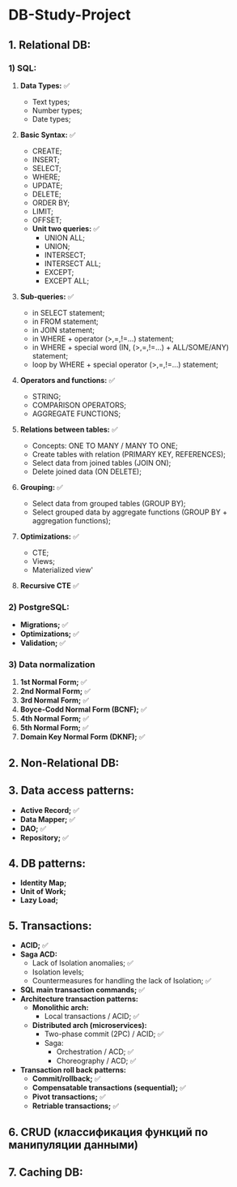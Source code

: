 # DB-Study-Project

## 1. Relational DB:

### 1) SQL:
1) **Data Types:** ✅
    - Text types;
    - Number types;
    - Date types;
2) **Basic Syntax:** ✅
    - CREATE;
    - INSERT;
    - SELECT;
    - WHERE;
    - UPDATE;
    - DELETE;
    - ORDER BY;
    - LIMIT;
    - OFFSET;  
    - **Unit two queries:** ✅
      - UNION ALL;
      - UNION;
      - INTERSECT;
      - INTERSECT ALL;
      - EXCEPT;
      - EXCEPT ALL;

3) **Sub-queries:** ✅
    - in SELECT statement;
    - in FROM statement;
    - in JOIN statement;
    - in WHERE + operator (>,=,!=...) statement;
    - in WHERE + special word (IN, (>,=,!=...) + ALL/SOME/ANY) statement;
    - loop by WHERE + special operator (>,=,!=...) statement;
4) **Operators and functions:** ✅
    - STRING;
    - COMPARISON OPERATORS;
    - AGGREGATE FUNCTIONS;
5) **Relations between tables:** ✅
    - Concepts: ONE TO MANY / MANY TO ONE;
    - Create tables with relation (PRIMARY KEY, REFERENCES);
    - Select data from joined tables (JOIN ON);
    - Delete joined data (ON DELETE);
6) **Grouping:** ✅
    - Select data from grouped tables (GROUP BY);
    - Select grouped data by aggregate functions (GROUP BY + aggregation functions);
7) **Optimizations:** ✅
    - CTE;
    - Views;
    - Materialized view'
8) **Recursive CTE** ✅


### 2) PostgreSQL: 
  - **Migrations;** ✅
  - **Optimizations;** ✅
  - **Validation;** ✅

### 3) Data normalization
  1. **1st Normal Form;** ✅
  2. **2nd Normal Form;** ✅
  3. **3rd Normal Form;** ✅
  4. **Boyce-Codd Normal Form (BCNF);** ✅
  5. **4th Normal Form;** ✅
  6. **5th Normal Form;** ✅
  7. **Domain Key Normal Form (DKNF);** ✅

## 2. Non-Relational DB:

## 3. Data access patterns:
  - **Active Record;** ✅
  - **Data Mapper;**  ✅
  - **DAO;** ✅
  - **Repository;** ✅

## 4. DB patterns:
  -  **Identity Map;**
  -  **Unit of Work;**
  -  **Lazy Load;**

## 5. Transactions: 
  - **ACID;** ✅
  - **Saga ACD:**
    - Lack of Isolation anomalies; ✅
    - Isolation levels;
    - Countermeasures for handling the lack of Isolation; ✅
  - **SQL main transaction commands;** ✅
  - **Architecture transaction patterns:** 
    - **Monolithic arch:**
      - Local transactions / ACID; ✅
    - **Distributed arch (microservices):**
      - Two-phase commit (2PC) / ACID; ✅
      - Saga:
        - Orchestration / ACD; ✅
        - Choreography / ACD; ✅
  - **Transaction roll back patterns:**
    - **Commit/rollback;** ✅
    - **Compensatable transactions (sequential);**  ✅
    - **Pivot transactions;**  ✅
    - **Retriable transactions;**  ✅

## 6. CRUD (классификация функций по манипуляции данными)

## 7. Caching DB:
